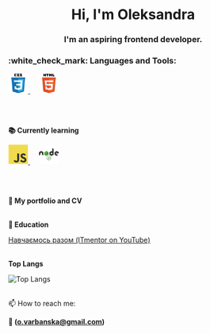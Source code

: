 <h1 align="center">Hi, I'm Oleksandra</h1>
<h3 align="center">I'm an aspiring frontend developer.</h3>


<h3 align="left"> :white_check_mark: Languages and Tools:</h3>
<p align="left"> <a href="https://www.w3schools.com/css/" target="_blank" rel="noreferrer"> <img src="https://raw.githubusercontent.com/devicons/devicon/master/icons/css3/css3-original-wordmark.svg" alt="css3" width="40" height="40"/> </a> &emsp; <a href="https://www.w3.org/html/" target="_blank" rel="noreferrer"> <img src="https://raw.githubusercontent.com/devicons/devicon/master/icons/html5/html5-original-wordmark.svg" alt="html5" width="40" height="40"/> </a> </p>
<br> </br>

**:books: Currently learning**
<p> <a href="https://developer.mozilla.org/en-US/docs/Web/JavaScript" target="_blank" rel="noreferrer"> <img src="https://raw.githubusercontent.com/devicons/devicon/master/icons/javascript/javascript-original.svg" alt="javascript" width="40" height="40"/> </a> &emsp; <a href="https://nodejs.org" target="_blank" rel="noreferrer"> <img src="https://raw.githubusercontent.com/devicons/devicon/master/icons/nodejs/nodejs-original-wordmark.svg" alt="nodejs" width="40" height="40"/> </a> </p>
<br> </br>

**📄 My portfolio and CV**
<br> </br>

**📝 Education**

[Навчаємось разом (ITmentor on YouTube)](https://www.youtube.com/@itmentor)
<br> </br>

**Top Langs**

![Top Langs](https://github-readme-stats.vercel.app/api/top-langs/?username=OleksandraVarbanska&layout=compact)
<br> </br>

📫 How to reach me:

**:email: (o.varbanska@gmail.com)**

